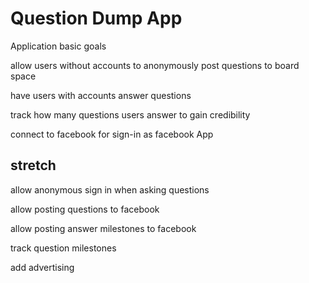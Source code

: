# Question Dump App

Application basic goals

allow users without accounts to anonymously post questions to board
space

have users with accounts answer questions

track how many questions users answer to gain credibility

connect to facebook for sign-in as facebook App

## stretch

allow anonymous sign in when asking questions

allow posting questions to facebook

allow posting answer milestones to facebook

track question milestones

add advertising

